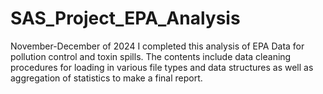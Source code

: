 # SAS_Project_EPA_Analysis
November-December of 2024 I completed this analysis of EPA Data for pollution control and toxin spills. The contents include data cleaning procedures for loading in various file types and data structures as well as aggregation of statistics to make a final report.
